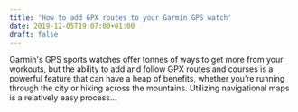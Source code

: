 ```yaml
---
title: '​How to add GPX routes to your Garmin GPS watch'
date: 2019-12-05T19:07:00+01:00
draft: false
---
```


Garmin's GPS sports watches offer tonnes of ways to get more from your workouts, but the ability to add and follow GPX routes and courses is a powerful feature that can have a heap of benefits, whether you’re running through the city or hiking across the mountains. Utilizing navigational maps is a relatively easy process…
